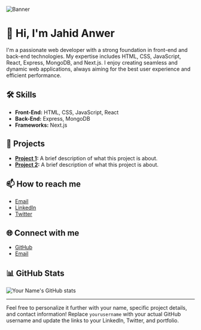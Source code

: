 ![Banner](https://i.ibb.co/gS5mnKT/IMG-20240503-WA0004.jpg)

# 👋 Hi, I'm Jahid Anwer

I'm a passionate web developer with a strong foundation in front-end and back-end technologies. My expertise includes HTML, CSS, JavaScript, React, Express, MongoDB, and Next.js. I enjoy creating seamless and dynamic web applications, always aiming for the best user experience and efficient performance.

## 🛠 Skills
- **Front-End:** HTML, CSS, JavaScript, React
- **Back-End:** Express, MongoDB
- **Frameworks:** Next.js

## 🚀 Projects
- **[Project 1](#):** A brief description of what this project is about.
- **[Project 2](#):** A brief description of what this project is about.

## 📫 How to reach me
- [Email](mailto:jahid.englaa@gmail.com)
- [LinkedIn](#)
- [Twitter](#)

## 🌐 Connect with me
- [GitHub](https://github.com/yourusername)
- [Email](mailto:jahid.englaa@gmail.com)

## 📊 GitHub Stats
![Your Name's GitHub stats](https://github-readme-stats.vercel.app/api?username=yourusername&show_icons=true&theme=radical)

---

Feel free to personalize it further with your name, specific project details, and contact information! Replace `yourusername` with your actual GitHub username and update the links to your LinkedIn, Twitter, and portfolio.
